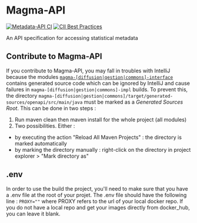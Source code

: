 # Magma-API

[![Metadata-API CI](https://github.com/InseeFr/Magma/actions/workflows/ci.yml/badge.svg)](https://github.com/InseeFr/Magma-API/actions/workflows/ci.yml)
[![CII Best Practices](https://bestpractices.coreinfrastructure.org/projects/3702/badge)](https://bestpractices.coreinfrastructure.org/projects/3702)

An API specification for accessing statistical metadata

## Contribute to Magma-API

If you contribute to Magma-API, you may fall in troubles with IntelliJ because the modules [`magma-[diffusion|gestion|commons]-interface`](./interface)
contains generated source code which can be ignored by IntelliJ and cause failures in `magma-[diffusion|gestion|commons]-impl` builds. To prevent this, 
the directory `magma-[diffusion|gestion|commons]/target/generated-sources/openapi/src/main/java` must be marked as a _Generated Sources Root_. This can be done in two steps :
1. Run maven clean then maven install for the whole project (all modules)
2. Two possibilities. Either :
- by executing the action "Reload All Maven Projects" : the directory is marked automatically
- by marking the directory manually : right-click on the directory in project explorer > "Mark directory as"

## .env
In order to use the build the project, you'll need to make sure that you have a .env file at the root of your projet.
The .env file should have the following line :
`PROXY=""` where PROXY refers to the url of your local docker repo. If you do not have a local repo and get your images directly from docker_hub, you can leave it blank.